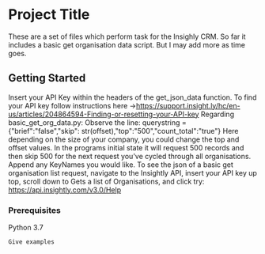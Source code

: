 # Project Title

These are a set of files which perform task for the Insighly CRM. So far it includes a basic get organisation data script. But I may add more as time goes. 

## Getting Started

Insert your API Key within the headers of the get_json_data function. To find your API key follow instructions here ->https://support.insight.ly/hc/en-us/articles/204864594-Finding-or-resetting-your-API-key
Regarding basic_get_org_data.py:
    Observe the line: 
        querystring = {"brief":"false","skip": str(offset),"top":"500","count_total":"true"}
    Here depending on the size of your company, you could change the top and offset values. In the programs initial state it will request 500 records and then skip 500 for the next request you've cycled through all organisations. 
    Append any KeyNames you would like. To see the json of a basic get organisation list request, navigate to the Insightly API, insert your API key up top, scroll down to Gets a list of Organisations, and click try: https://api.insightly.com/v3.0/Help

### Prerequisites

Python 3.7 

```
Give examples
```


